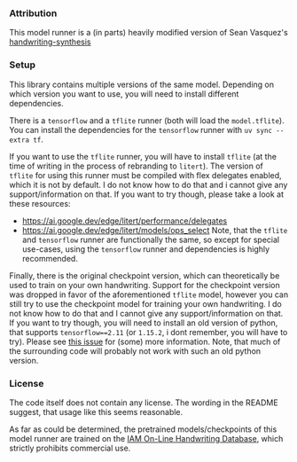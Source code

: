 ### Attribution

This model runner is a (in parts) heavily modified version of Sean Vasquez's [handwriting-synthesis](https://github.com/sjvasquez/handwriting-synthesis)

### Setup

This library contains multiple versions of the same model. Depending on which version you want to use, you will need to install different dependencies.

There is a `tensorflow` and a `tflite` runner (both will load the `model.tflite`). You can install the dependencies for the `tensorflow` runner with `uv sync --extra tf`.

If you want to use the `tflite` runner, you will have to install `tflite` (at the time of writing in the process of rebranding to `litert`). The version of `tflite` for using this runner must be compiled with flex delegates enabled, which it is not by default. I do not know how to do that and i cannot give any support/information on that.
If you want to try though, please take a look at these resources:
 - https://ai.google.dev/edge/litert/performance/delegates
 - https://ai.google.dev/edge/litert/models/ops_select
Note, that the `tflite` and `tensorflow` runner are functionally the same, so except for special use-cases, using the `tensorflow` runner and dependencies is highly recommended.

Finally, there is the original checkpoint version, which can theoretically be used to train on your own handwriting. Support for the checkpoint version was dropped in favor of the aforementioned `tflite` model, however you can still try to use the checkpoint model for training your own handwriting. I do not know how to do that and I cannot give any support/information on that.
If you want to try though, you will need to install an old version of python, that supports `tensorflow==2.11` (or `1.15.2`, i dont remember, you will have to try). Please see [this issue](https://github.com/maddinkunze/handcode/issues/1) for (some) more information. Note, that much of the surrounding code will probably not work with such an old python version.

### License

The code itself does not contain any license. The wording in the README suggest, that usage like this seems reasonable.

As far as could be determined, the pretrained models/checkpoints of this model runner are trained on the [IAM On-Line Handwriting Database](https://fki.tic.heia-fr.ch/databases/iam-on-line-handwriting-database), which strictly prohibits commercial use.